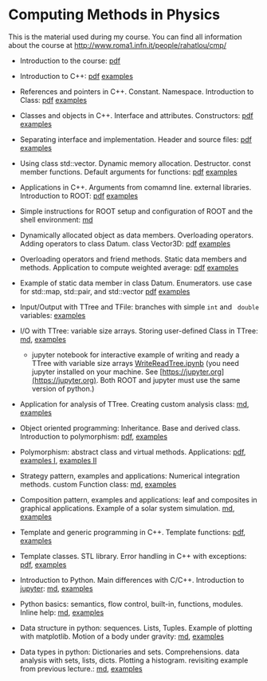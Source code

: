 # Computing Methods in Physics

This is the material used during my course. You can find all
information about the course at http://www.roma1.infn.it/people/rahatlou/cmp/


- Introduction to the course: [pdf](lec00/introduction.pdf)

- Introduction to C++: [pdf](lec01/lec01.pdf) [examples](lec01/examples)

- References and pointers in C++. Constant. Namespace. Introduction to
  Class: [pdf](lec02/lec02.pdf) [examples](lec02/examples)

- Classes and objects in C++. Interface and attributes. Constructors:
[pdf](lec03/lec03.pdf) [examples](lec03/examples)

- Separating interface and implementation. Header and source files:
[pdf](lec04/lec04.pdf) [examples](lec04/examples)

- Using class std::vector. Dynamic memory
allocation. Destructor. const member functions. Default arguments for
functions: [pdf](lec05/lec05.pdf) [examples](lec05/examples)

- Applications in C++. Arguments from comamnd line. external
libraries. Introduction to ROOT: [pdf](lec06/lec06-application.pdf) [examples](lec06/examples)

- Simple instructions for ROOT setup and configuration of ROOT and the
  shell environment: [md](https://github.com/rahatlou/CMP/blob/master/misc/ROOT.md)

- Dynamically allocated object as data members. Overloading operators. Adding operators to class Datum. class Vector3D:
[pdf](lec07/lec07.pdf) [examples](lec07/examples)

- Overloading operators and friend methods. Static data members and
methods. Application to compute weighted average:
[pdf](lec08/lec08.pdf) [examples](lec08/examples)

- Example of static data member in class Datum. Enumerators. use case for
std::map, std::pair, and std::vector [pdf](lec09/lec09.pdf) [examples](lec09/examples)

- Input/Output with TTree and TFile: branches with simple `int` and
 ` double` variables:
 [examples](lec10/examples)

- I/O with TTree: variable size arrays. Storing user-defined Class in
TTree:
[md](lec11/lec11.md), [examples](lec11/examples)
  * jupyter notebook for interactive example of writing and ready a
    TTree with variable size arrays
    [WriteReadTree.ipynb](lec11/WriteReadTree.ipynb)  (you need
    jupyter installed on your machine. See [https://jupyter.org](https://jupyter.org). Both ROOT and jupyter must use the same version of python.)

- Application for analysis of TTree. Creating custom analysis class:
[md](lec12/lec12.md), [examples](lec12/examples)

- Object oriented programming: Inheritance. Base and derived
class. Introduction to polymorphism: [pdf](lec13/lec13.pdf),  [examples](lec13/examples)

- Polymorphism: abstract class and virtual methods. Applications:
[pdf](lec14/lec14.pdf), [examples I](lec14/examples0), [examples II](lec14/examples1)

- Strategy pattern, examples and applications: Numerical integration methods. custom Function class:
[md](lec15/lec15.md), [examples](lec15/examples)

- Composition pattern, examples and applications: leaf and composites in graphical applications. Example of a solar system simulation. [md](lec16/lec16.md), [examples](lec16/examples)

- Template and generic programming in C++. Template functions: [pdf](lec18/lec18.pdf), [examples](lec18/examples)

- Template classes. STL library. Error handling in C++ with exceptions: [pdf](lec20/lec20.pdf), [examples](lec20/examples)

- Introduction to Python. Main differences with C/C++. Introduction to [jupyter](https://jupyter.org):
[md](lec21/lec21.md), [examples](lec21/examples)

- Python basics: semantics, flow control, built-in, functions, modules. Inline help: [md](lec22/README.md), [examples](lec22/examples)

- Data structure in python: sequences. Lists, Tuples.  Example of plotting with matplotlib. Motion of a body under gravity: [md](lec23/README.md), [examples](lec23/examples)

- Data types in python: Dictionaries and sets. Comprehensions.
data analysis with sets, lists, dicts. Plotting a histogram. revisiting example from
previous lecture.: [md](lec24/README.md), [examples](lec24/examples)
